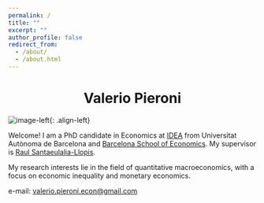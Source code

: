 ```yaml
---
permalink: /
title: ""
excerpt: ""
author_profile: false
redirect_from: 
  - /about/
  - /about.html
---
```


<div align="center"> <h1 align="center"> Valerio Pieroni </h1> </div>

![image-left](https://valeriopieroni.github.io/images/profile.png){: .align-left} 

Welcome! I am a PhD candidate in Economics at <a href="https://www.uabidea.eu/" target="_blank">IDEA</a> from Universitat Autònoma de Barcelona and <a href="http://bse.eu/" target="_blank">Barcelona School of Economics</a>. My supervisor is <a href="http://r-santaeulalia.net/" target="_blank">Raul Santaeulalia-Llopis</a>. 

My research interests lie in the field of quantitative macroeconomics, with a focus on economic inequality and monetary economics. 

e-mail: <a href="mailto:valerio.pieroni.econ@gmail.com">valerio.pieroni.econ@gmail.com</a>

  <br>
    <br>
      <br>
        <br>
          <br>
            <br>
              <br>
                <br>
                  <br>
                    <br>


